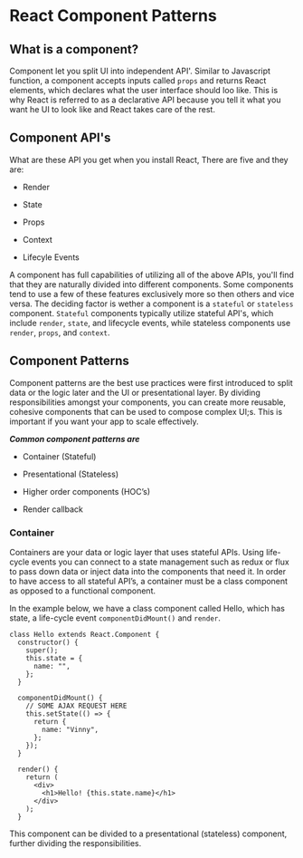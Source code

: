 # React Component Patterns

## What is a component?

Component let you split UI into independent API'. Similar to Javascript function, a component accepts inputs called ```props``` and returns React elements, which declares what the user interface should loo like. This is why React is referred to as a declarative API because you tell it what you want he UI to look like and React takes care of the rest. 

## Component API's

What are these API you get when you install React, There are five and they are:

- Render

- State

- Props

- Context

- Lifecyle Events

A component has full capabilities of utilizing all of the above APIs, you'll find that they are naturally divided into different components. Some components tend to use a few of these features exclusively more so then others and vice versa. The deciding factor is wether a component is a ```stateful``` or ```stateless``` component. ```Stateful``` components typically utilize stateful API's, which include ```render```, ```state```, and lifecycle events, while stateless components use ```render```, ```props```, and ```context```.

## Component Patterns

Component patterns are the  best use practices were first introduced to split data or the logic later and the UI or presentational layer. By dividing responsibilities amongst your components, you can create more reusable, cohesive components that can be used to compose complex UI;s. This is important if you want your app to scale effectively.

***Common component patterns are***

- Container (Stateful)

- Presentational (Stateless)

- Higher order components (HOC’s)

- Render callback

### Container

Containers are your data or logic layer that uses stateful APIs. Using life-cycle events you can connect to a state management such as redux or flux to pass down data or inject data into the components that need it. In order to have access to all stateful API’s, a container must be a class component as opposed to a functional component.

In the example below, we have a class component called Hello, which has state, a life-cycle event ```componentDidMount()``` and ```render```.

```
class Hello extends React.Component {
  constructor() {
    super();
    this.state = {
      name: "",
    };
  }

  componentDidMount() {
    // SOME AJAX REQUEST HERE
    this.setState(() => {
      return {
        name: "Vinny",
      };
    });
  }

  render() {
    return (
      <div>
        <h1>Hello! {this.state.name}</h1>
      </div>
    );
  }
```

This component can be divided to a presentational (stateless) component, further dividing the responsibilities.  